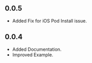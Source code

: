 ## 0.0.5

* Added Fix for iOS Pod Install issue.

## 0.0.4

* Added Documentation.
* Improved Example.
